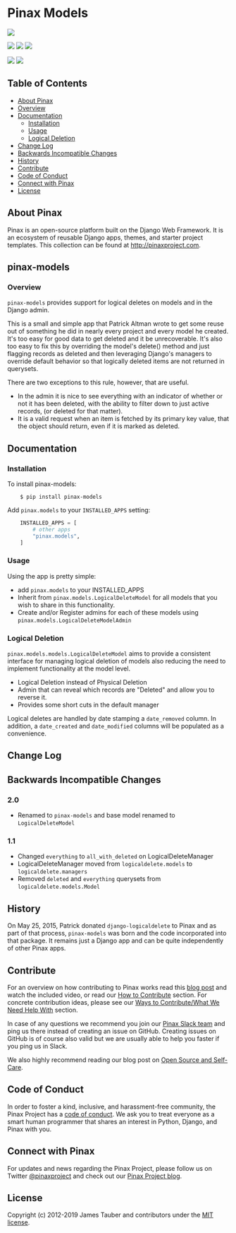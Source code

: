 # Pinax Models

[![](https://img.shields.io/pypi/v/pinax-models.svg)](https://pypi.python.org/pypi/pinax-models/)

[![](https://img.shields.io/github/contributors/pinax/pinax-models.svg)](https://github.com/pinax/pinax-models/graphs/contributors)
[![](https://img.shields.io/github/issues-pr/pinax/pinax-models.svg)](https://github.com/pinax/pinax-models/pulls)
[![](https://img.shields.io/github/issues-pr-closed/pinax/pinax-models.svg)](https://github.com/pinax/pinax-models/pulls?q=is%3Apr+is%3Aclosed)

[![](http://slack.pinaxproject.com/badge.svg)](http://slack.pinaxproject.com/)
[![](https://img.shields.io/badge/license-MIT-blue.svg)](https://opensource.org/licenses/MIT)


## Table of Contents

* [About Pinax](#about-pinax)
* [Overview](#overview)
* [Documentation](#documentation)
  * [Installation](#installation)
  * [Usage](#usage)
  * [Logical Deletion](#logical-deletion)
* [Change Log](#change-log)
* [Backwards Incompatible Changes](#backwards-incompatible-changes)
* [History](#history)
* [Contribute](#contribute)
* [Code of Conduct](#code-of-conduct)
* [Connect with Pinax](#connect-with-pinax)
* [License](#license)


## About Pinax

Pinax is an open-source platform built on the Django Web Framework. It is an ecosystem of reusable Django apps, themes, and starter project templates. This collection can be found at http://pinaxproject.com.


## pinax-models

### Overview

``pinax-models`` provides support for logical deletes on models and in the Django admin.

This is a small and simple app that Patrick Altman wrote to get some reuse out
of something he did in nearly every project and every model he created.  It's
too easy for good data to get deleted and it be unrecoverable.  It's also too
easy to fix this by overriding the model's delete() method and just flagging
records as deleted and then leveraging Django's managers to override default
behavior so that logically deleted items are not returned in querysets.

There are two exceptions to this rule, however, that are useful.

* In the admin it is nice to see everything with an indicator of whether or not
   it has been deleted, with the ability to filter down to just active records,
   (or deleted for that matter).
* It is a valid request when an item is fetched by its primary key value, that
   the object should return, even if it is marked as deleted.


## Documentation

### Installation

To install pinax-models:

```shell
    $ pip install pinax-models
```

Add `pinax.models` to your `INSTALLED_APPS` setting:

```python
    INSTALLED_APPS = [
        # other apps
        "pinax.models",
    ]
```

### Usage

Using the app is pretty simple:

* add `pinax.models` to your INSTALLED_APPS
* Inherit from ``pinax.models.LogicalDeleteModel`` for all models that you wish
   to share in this functionality.
* Create and/or Register admins for each of these models using
   ``pinax.models.LogicalDeleteModelAdmin``

### Logical Deletion

`pinax.models.models.LogicalDeleteModel` aims to provide a consistent interface for
managing logical deletion of models also reducing the need to implement
functionality at the model level.

* Logical Deletion instead of Physical Deletion
* Admin that can reveal which records are "Deleted" and allow you to reverse it.
* Provides some short cuts in the default manager

Logical deletes are handled by date stamping a `date_removed` column.  In
addition, a ``date_created`` and ``date_modified`` columns will be populated as a
convenience.


## Change Log


## Backwards Incompatible Changes

### 2.0

* Renamed to ``pinax-models`` and base model renamed to ``LogicalDeleteModel``

### 1.1

* Changed ``everything`` to ``all_with_deleted`` on LogicalDeleteManager
* LogicalDeleteManager moved from ``logicaldelete.models`` to ``logicaldelete.managers``
* Removed ``deleted`` and ``everything`` querysets from ``logicaldelete.models.Model``


## History

On May 25, 2015, Patrick donated ``django-logicaldelete`` to Pinax and as part of
that process, ``pinax-models`` was born and the code incorporated into that
package. It remains just a Django app and can be quite independently of other
Pinax apps.


## Contribute

For an overview on how contributing to Pinax works read this [blog post](http://blog.pinaxproject.com/2016/02/26/recap-february-pinax-hangout/)
and watch the included video, or read our [How to Contribute](http://pinaxproject.com/pinax/how_to_contribute/) section.
For concrete contribution ideas, please see our
[Ways to Contribute/What We Need Help With](http://pinaxproject.com/pinax/ways_to_contribute/) section.

In case of any questions we recommend you join our [Pinax Slack team](http://slack.pinaxproject.com)
and ping us there instead of creating an issue on GitHub. Creating issues on GitHub is of course
also valid but we are usually able to help you faster if you ping us in Slack.

We also highly recommend reading our blog post on [Open Source and Self-Care](http://blog.pinaxproject.com/2016/01/19/open-source-and-self-care/).


## Code of Conduct

In order to foster a kind, inclusive, and harassment-free community, the Pinax Project
has a [code of conduct](http://pinaxproject.com/pinax/code_of_conduct/).
We ask you to treat everyone as a smart human programmer that shares an interest in Python, Django, and Pinax with you.


## Connect with Pinax

For updates and news regarding the Pinax Project, please follow us on Twitter [@pinaxproject](https://twitter.com/pinaxproject)
and check out our [Pinax Project blog](http://blog.pinaxproject.com).


## License

Copyright (c) 2012-2019 James Tauber and contributors under the [MIT license](https://opensource.org/licenses/MIT).
